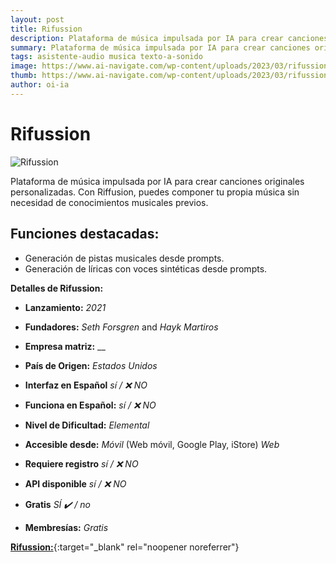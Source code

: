 ```yaml
---
layout: post
title: Rifussion
description: Plataforma de música impulsada por IA para crear canciones originales personalizadas.
summary: Plataforma de música impulsada por IA para crear canciones originales personalizadas. Con Riffusion, puedes componer tu propia música sin necesidad de conocimientos musicales previos.
tags: asistente-audio musica texto-a-sonido
image: https://www.ai-navigate.com/wp-content/uploads/2023/03/rifussion-1.png
thumb: https://www.ai-navigate.com/wp-content/uploads/2023/03/rifussion-1.png
author: oi-ia
---
```


# Rifussion

![Rifussion](https://www.ai-navigate.com/wp-content/uploads/2023/03/rifussion-1.png)

Plataforma de música impulsada por IA para crear canciones originales personalizadas. Con Riffusion, puedes componer tu propia música sin necesidad de conocimientos musicales previos.

## Funciones destacadas:

- Generación de pistas musicales desde prompts.
- Generación de líricas con voces sintéticas desde prompts.

**Detalles de Rifussion:**

- **Lanzamiento:**
  _2021_

- **Fundadores:**
  _Seth Forsgren_ and _Hayk Martiros_

- **Empresa matriz:**
  \_\_

- **País de Origen:**
  _Estados Unidos_

- **Interfaz en Español**
  _sí / ❌ NO_

- **Funciona en Español:**
  _sí / ❌ NO_

- **Nivel de Dificultad:**
  _Elemental_

- **Accesible desde:**
  _Móvil_ (Web móvil, Google Play, iStore)
  _Web_

- **Requiere registro**
  _sí / ❌ NO_

- **API disponible**
  _sí / ❌ NO_

- **Gratis**
  _SÍ ✔️ / no_

- **Membresías:**
  _Gratis_

[**Rifussion:**](https://www.riffusion.com/){:target="\_blank" rel="noopener noreferrer"}
